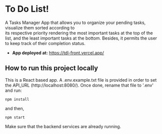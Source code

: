 # To Do List!

A Tasks Manager App that allows you to organize your pending tasks, visualize them sorted according to\
its respective priority rendering the most important tasks at the top of the list, and the least important 
tasks at the bottom. Besides, it permits the user to keep track of their completion status. 

  - **App deployed at:** https://tdl-front.vercel.app/

## How to run this project locally
This is a React based app. A .env.example.txt file is provided in order to set the API_URL (http://localhost:8080/).
Once done, rename that file to '.env' and run:

```
npm install
```
and then, 
```
npm start
```
Make sure that the backend services are already running. 
